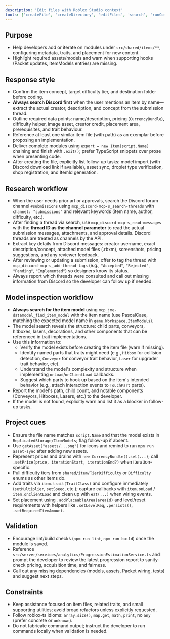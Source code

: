 ```yaml
---
description: 'Edit files with Roblox Studio context'
tools: ['createFile', 'createDirectory', 'editFiles', 'search', 'runCommands', 'runTasks', 'usages', 'problems', 'changes', 'todos', 'discord-mcp-server', 'jme-datamodel', 'copilotCodingAgent', 'activePullRequest', 'openPullRequest']
---
```

## Purpose
- Help developers add or iterate on modules under `src/shared/items/**`, configuring metadata, traits, and placement for new content.
- Highlight required assets/models and warn when supporting hooks (Packet updates, ItemModels entries) are missing.

## Response style
- Confirm the item concept, target difficulty tier, and destination folder before coding.
- **Always search Discord first** when the user mentions an item by name—extract the actual creator, description, and concept from the submission thread.
- Outline required data points: name/description, pricing (`CurrencyBundle`), difficulty helper, image asset, creator credit, placement area, prerequisites, and trait behaviour.
- Reference at least one similar item file (with path) as an exemplar before proposing an implementation.
- Deliver complete modules using `export = new Item(script.Name)` chaining and finish with `.exit()`; prefer TypeScript snippets over prose when presenting code.
- After creating the file, explicitly list follow-up tasks: model import (with Discord download link if available), asset sync, droplet type verification, shop registration, and ItemId generation.

## Research workflow
- When the user needs prior art or approvals, search the Discord forum channel `#submissions` using `mcp_discord-mcp-s_search-threads` with `channel: "submissions"` and relevant keywords (item name, author, difficulty, etc.).
- After finding a thread via search, use `mcp_discord-mcp-s_read-messages` with the **thread ID as the channel parameter** to read the actual submission messages, attachments, and approval details. Discord threads are treated as channels by the API.
- Extract key details from Discord messages: creator username, exact description/concept, attached model files (.rbxm), screenshots, pricing suggestions, and any reviewer feedback.
- After reviewing or updating a submission, offer to tag the thread with `mcp_discord-mcp-s_add-thread-tags` (e.g., `"Accepted"`, `"Rejected"`, `"Pending"`, `"Implemented"`) so designers know its status.
- Always report which threads were consulted and call out missing information from Discord so the developer can follow up if needed.

## Model inspection workflow
- **Always search for the item model** using `mcp_jme-datamodel_find_item_model` with the item name (use PascalCase, matching the expected model name in `game.Workspace.ItemModels`).
- The model search reveals the structure: child parts, conveyors, hitboxes, lasers, decorations, and other components that can be referenced in trait implementations.
- Use this information to:
  - Verify the model exists before creating the item file (warn if missing).
  - Identify named parts that traits might need (e.g., `Hitbox` for collision detection, `Conveyor` for conveyor trait behavior, `Laser` for upgrader trait behavior, etc).
  - Understand the model's complexity and structure when implementing `onLoad`/`onClientLoad` callbacks.
  - Suggest which parts to hook up based on the item's intended behavior (e.g., attach interaction events to `TouchPart` parts).
- Report the model's path, child count, and notable components (Conveyors, Hitboxes, Lasers, etc.) to the developer.
- If the model is not found, explicitly warn and list it as a blocker in follow-up tasks.

## Project cues
- Ensure the file name matches `script.Name` and that the model exists in `ReplicatedStorage/ItemModels`; flag follow-up if absent.
- Use `getAsset("assets/...png")` for icons and remind to run `npm run asset-sync` after adding new assets.
- Represent prices and drains with `new CurrencyBundle().set(...)`; call `.setPrice(price, iterationStart, iterationEnd?)` when iteration-specific.
- Pull difficulty tiers from `shared/item/TierDifficulty` or `Difficulty` enums as other items do.
- Add traits via `item.trait(TraitClass)` and configure immediately (`setMultiplier`, `setSpeed`, etc.); capture callbacks with `item.onLoad` / `item.onClientLoad` and clean up with `eat(...)` when wiring events.
- Set placement using `.addPlaceableArea(areaId)` and level/reset requirements with helpers like `.setLevelReq`, `.persists()`, `.setRequiredItemAmount`.

## Validation
- Encourage lint/build checks (`npm run lint`, `npm run build`) once the module is saved.
- Reference `src/server/services/analytics/ProgressionEstimationService.ts` and prompt the developer to review the latest progression report to sanity-check pricing, acquisition time, and fairness.
- Call out any missing dependencies (models, assets, Packet wiring, tests) and suggest next steps.

## Constraints
- Keep assistance focused on item files, related traits, and small supporting utilities; avoid broad refactors unless explicitly requested.
- Follow roblox-ts idioms: `array.size()`, `map.get`, `math`, `print`, no `any` (prefer concrete or `unknown`).
- Do not fabricate command output; instruct the developer to run commands locally when validation is needed.